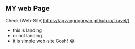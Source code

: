 ## MY web Page
Check (Web-Site)[https://agvangrigoryan.github.io/Travel/]
- this is landing
- or not landing
- it is simple web-site Gosh! :joy:
